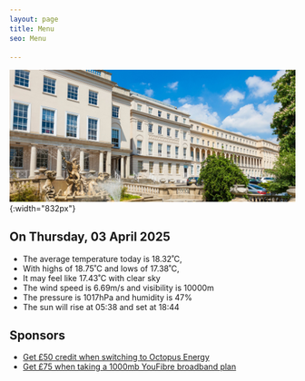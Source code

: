 ```yaml
---
layout: page
title: Menu
seo: Menu

---
```


![Logo](/images/logo.jpg){:width="832px"}

<!-- weather_marker starts -->
## On Thursday, 03 April 2025

- The average temperature today is 18.32˚C,
- With highs of 18.75˚C and lows of 17.38˚C,
- It may feel like 17.43˚C with clear sky
- The wind speed is 6.69m/s and visibility is 10000m
- The pressure is 1017hPa and humidity is 47%
- The sun will rise at 05:38 and set at 18:44

<!-- weather_marker ends -->

## Sponsors

- [Get £50 credit when switching to Octopus Energy](https://bit.ly/3oD1nnS)
- [Get £75 when taking a 1000mb YouFibre broadband plan](https://aklam.io/91zWhU?)



